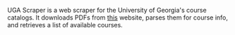 UGA Scraper is a web scraper for the University of Georgia's course catalogs. It downloads PDFs from [this](https://reg.uga.edu/enrollment-and-registration/schedule-of-classes/) website, parses them for course info, and retrieves a list of available courses.